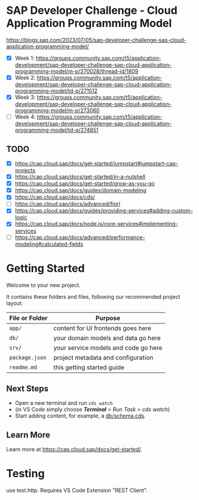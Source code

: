 # SAP Developer Challenge - Cloud Application Programming Model

<https://blogs.sap.com/2023/07/05/sap-developer-challenge-sap-cloud-application-programming-model/>

* [x] Week 1: <https://groups.community.sap.com/t5/application-development/sap-developer-challenge-sap-cloud-application-programming-model/m-p/270028/thread-id/1809>
* [x] Week 2: <https://groups.community.sap.com/t5/application-development/sap-developer-challenge-sap-cloud-application-programming-model/td-p/271512>
* [x] Week 3: <https://groups.community.sap.com/t5/application-development/sap-developer-challenge-sap-cloud-application-programming-model/m-p/273060>
* [ ] Week 4: <https://groups.community.sap.com/t5/application-development/sap-developer-challenge-sap-cloud-application-programming-model/td-p/274851>

## TODO

* [x] <https://cap.cloud.sap/docs/get-started/jumpstart#jumpstart-cap-projects>
* [x] <https://cap.cloud.sap/docs/get-started/in-a-nutshell>
* [x] <https://cap.cloud.sap/docs/get-started/grow-as-you-go>
* [x] <https://cap.cloud.sap/docs/guides/domain-modeling>
* [x] <https://cap.cloud.sap/docs/cds/>
* [ ] <https://cap.cloud.sap/docs/advanced/fiori>
* [x] <https://cap.cloud.sap/docs/guides/providing-services#adding-custom-logic>
* [x] <https://cap.cloud.sap/docs/node.js/core-services#implementing-services>
* [ ] <https://cap.cloud.sap/docs/advanced/performance-modeling#calculated-fields>

# Getting Started

Welcome to your new project.

It contains these folders and files, following our recommended project layout:

File or Folder | Purpose
---------|----------
`app/` | content for UI frontends goes here
`db/` | your domain models and data go here
`srv/` | your service models and code go here
`package.json` | project metadata and configuration
`readme.md` | this getting started guide


## Next Steps

- Open a new terminal and run `cds watch` 
- (in VS Code simply choose _**Terminal** > Run Task > cds watch_)
- Start adding content, for example, a [db/schema.cds](db/schema.cds).


## Learn More

Learn more at https://cap.cloud.sap/docs/get-started/.

# Testing

use test.http. Requires VS Code Extension "REST Client".


